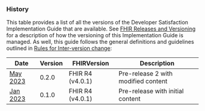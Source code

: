 
### History

This table provides a list of all the versions of the Developer Satisfaction Implementation Guide that are available. See [FHIR Releases and Versioning](http://build.fhir.org/versions.html#versions) for a description of how the versioning of this Implementation Guide is managed. As well, this guide follows the general definitions and guidelines outlined in [Rules for Inter-version change](http://build.fhir.org/versions.html#change):

|Date|Version|FHIRVersion|Description|
|---|---|---|---|
|[May 2023](index.html)|0.2.0|FHIR R4 (v4.0.1)|Pre-release 2 with modified content|
|[Jan 2023](index.html)|0.1.0|FHIR R4 (v4.0.1)|Pre-release with initial content|
